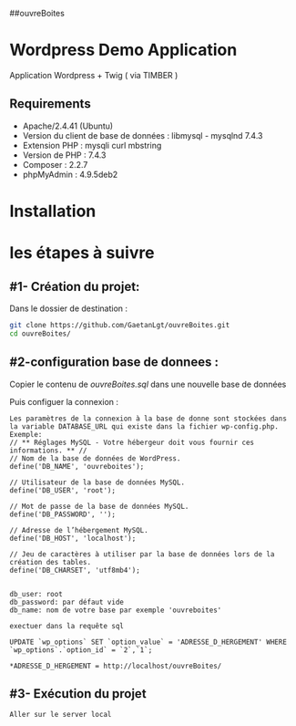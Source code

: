 ##ouvreBoites

Wordpress Demo Application
========================

  Application Wordpress + Twig ( via TIMBER ) 

Requirements
------------

  * Apache/2.4.41 (Ubuntu)
  * Version du client de base de données : libmysql - mysqlnd 7.4.3
  * Extension PHP : mysqli curl mbstring
  * Version de PHP : 7.4.3
  * Composer : 2.2.7
  * phpMyAdmin : 4.9.5deb2

Installation
============
# les étapes à suivre

#1- Création du projet:
-----------------------

  Dans le dossier de destination : 
  
  ````bash
  git clone https://github.com/GaetanLgt/ouvreBoites.git
  cd ouvreBoites/
  ````
#2-configuration base de donnees :
-----------------------

  Copier le contenu de *ouvreBoites.sql* dans une nouvelle base de données 
    
  Puis configuer la connexion :

    Les paramètres de la connexion à la base de donne sont stockées dans la variable DATABASE_URL qui existe dans la fichier wp-config.php.
    Exemple:
    // ** Réglages MySQL - Votre hébergeur doit vous fournir ces informations. ** //
    // Nom de la base de données de WordPress.
    define('DB_NAME', 'ouvreboites');

    // Utilisateur de la base de données MySQL.
    define('DB_USER', 'root');

    // Mot de passe de la base de données MySQL.
    define('DB_PASSWORD', '');

    // Adresse de l’hébergement MySQL.
    define('DB_HOST', 'localhost');

    // Jeu de caractères à utiliser par la base de données lors de la création des tables.
    define('DB_CHARSET', 'utf8mb4');
    
    
    db_user: root
    db_password: par défaut vide 
    db_name: nom de votre base par exemple 'ouvreboites'
 
    exectuer dans la requête sql
    
    UPDATE `wp_options` SET `option_value` = 'ADRESSE_D_HERGEMENT' WHERE `wp_options`.`option_id` = `2`,`1`;
    
    *ADRESSE_D_HERGEMENT = http://localhost/ouvreBoites/
   

#3- Exécution du projet
-----------------------

    Aller sur le server local
